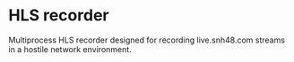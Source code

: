 # HLS recorder

Multiprocess HLS recorder designed for recording live.snh48.com streams in a hostile network environment.

